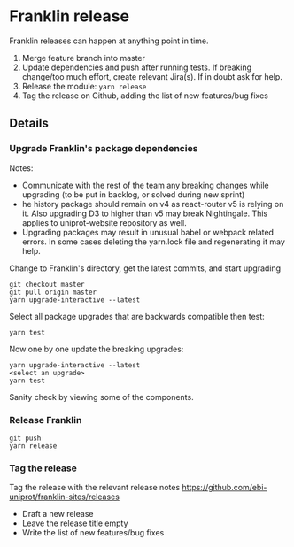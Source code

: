 # Franklin release

Franklin releases can happen at anything  point in time.
1. Merge feature branch into master
2. Update dependencies and push after running tests. If breaking change/too much effort, create relevant Jira(s). If in doubt ask for help.
3. Release the module: `yarn release`
4. Tag the release on Github, adding the list of new features/bug fixes

## Details
### Upgrade Franklin's package dependencies

Notes:
* Communicate with the rest of the team any breaking changes while upgrading (to be put in backlog, or solved during new sprint)
* he history package should remain on v4 as react-router v5 is relying on it. Also upgrading D3 to higher than v5 may break Nightingale. This applies to uniprot-website repository as well.
* Upgrading packages may result in unusual babel or webpack related errors. In some cases deleting the yarn.lock file and regenerating it may help.


Change to Franklin's directory, get the latest commits, and start upgrading
```
git checkout master
git pull origin master
yarn upgrade-interactive --latest
```

Select all package upgrades that are backwards compatible then test:
```
yarn test
```

Now one by one update the breaking upgrades:
```
yarn upgrade-interactive --latest
<select an upgrade>
yarn test
```

Sanity check by viewing some of the components.

### Release Franklin
```
git push
yarn release
```
### Tag the release
Tag the release with the relevant release notes https://github.com/ebi-uniprot/franklin-sites/releases
- Draft a new release
- Leave the release title empty
- Write the list of new features/bug fixes
